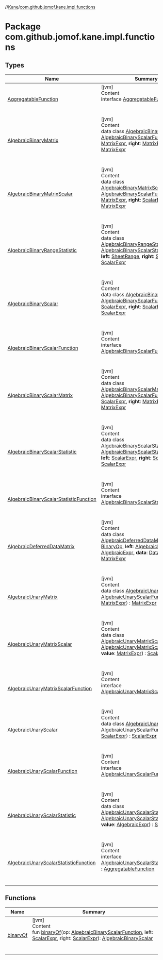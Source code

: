 //[Kane](../index.md)/[com.github.jomof.kane.impl.functions](index.md)



# Package com.github.jomof.kane.impl.functions  


## Types  
  
|  Name|  Summary| 
|---|---|
| <a name="com.github.jomof.kane.impl.functions/AggregatableFunction///PointingToDeclaration/"></a>[AggregatableFunction](-aggregatable-function/index.md)| <a name="com.github.jomof.kane.impl.functions/AggregatableFunction///PointingToDeclaration/"></a>[jvm]  <br>Content  <br>interface [AggregatableFunction](-aggregatable-function/index.md)  <br><br><br>
| <a name="com.github.jomof.kane.impl.functions/AlgebraicBinaryMatrix///PointingToDeclaration/"></a>[AlgebraicBinaryMatrix](-algebraic-binary-matrix/index.md)| <a name="com.github.jomof.kane.impl.functions/AlgebraicBinaryMatrix///PointingToDeclaration/"></a>[jvm]  <br>Content  <br>data class [AlgebraicBinaryMatrix](-algebraic-binary-matrix/index.md)(**op**: [AlgebraicBinaryScalarFunction](-algebraic-binary-scalar-function/index.md), **left**: [MatrixExpr](../com.github.jomof.kane/-matrix-expr/index.md), **right**: [MatrixExpr](../com.github.jomof.kane/-matrix-expr/index.md)) : [MatrixExpr](../com.github.jomof.kane/-matrix-expr/index.md)  <br><br><br>
| <a name="com.github.jomof.kane.impl.functions/AlgebraicBinaryMatrixScalar///PointingToDeclaration/"></a>[AlgebraicBinaryMatrixScalar](-algebraic-binary-matrix-scalar/index.md)| <a name="com.github.jomof.kane.impl.functions/AlgebraicBinaryMatrixScalar///PointingToDeclaration/"></a>[jvm]  <br>Content  <br>data class [AlgebraicBinaryMatrixScalar](-algebraic-binary-matrix-scalar/index.md)(**op**: [AlgebraicBinaryScalarFunction](-algebraic-binary-scalar-function/index.md), **left**: [MatrixExpr](../com.github.jomof.kane/-matrix-expr/index.md), **right**: [ScalarExpr](../com.github.jomof.kane/-scalar-expr/index.md)) : [MatrixExpr](../com.github.jomof.kane/-matrix-expr/index.md)  <br><br><br>
| <a name="com.github.jomof.kane.impl.functions/AlgebraicBinaryRangeStatistic///PointingToDeclaration/"></a>[AlgebraicBinaryRangeStatistic](-algebraic-binary-range-statistic/index.md)| <a name="com.github.jomof.kane.impl.functions/AlgebraicBinaryRangeStatistic///PointingToDeclaration/"></a>[jvm]  <br>Content  <br>data class [AlgebraicBinaryRangeStatistic](-algebraic-binary-range-statistic/index.md)(**op**: [AlgebraicBinaryScalarStatisticFunction](-algebraic-binary-scalar-statistic-function/index.md), **left**: [SheetRange](../com.github.jomof.kane.impl.sheet/-sheet-range/index.md), **right**: [ScalarExpr](../com.github.jomof.kane/-scalar-expr/index.md)) : [ScalarExpr](../com.github.jomof.kane/-scalar-expr/index.md)  <br><br><br>
| <a name="com.github.jomof.kane.impl.functions/AlgebraicBinaryScalar///PointingToDeclaration/"></a>[AlgebraicBinaryScalar](-algebraic-binary-scalar/index.md)| <a name="com.github.jomof.kane.impl.functions/AlgebraicBinaryScalar///PointingToDeclaration/"></a>[jvm]  <br>Content  <br>data class [AlgebraicBinaryScalar](-algebraic-binary-scalar/index.md)(**op**: [AlgebraicBinaryScalarFunction](-algebraic-binary-scalar-function/index.md), **left**: [ScalarExpr](../com.github.jomof.kane/-scalar-expr/index.md), **right**: [ScalarExpr](../com.github.jomof.kane/-scalar-expr/index.md)) : [ScalarExpr](../com.github.jomof.kane/-scalar-expr/index.md)  <br><br><br>
| <a name="com.github.jomof.kane.impl.functions/AlgebraicBinaryScalarFunction///PointingToDeclaration/"></a>[AlgebraicBinaryScalarFunction](-algebraic-binary-scalar-function/index.md)| <a name="com.github.jomof.kane.impl.functions/AlgebraicBinaryScalarFunction///PointingToDeclaration/"></a>[jvm]  <br>Content  <br>interface [AlgebraicBinaryScalarFunction](-algebraic-binary-scalar-function/index.md)  <br><br><br>
| <a name="com.github.jomof.kane.impl.functions/AlgebraicBinaryScalarMatrix///PointingToDeclaration/"></a>[AlgebraicBinaryScalarMatrix](-algebraic-binary-scalar-matrix/index.md)| <a name="com.github.jomof.kane.impl.functions/AlgebraicBinaryScalarMatrix///PointingToDeclaration/"></a>[jvm]  <br>Content  <br>data class [AlgebraicBinaryScalarMatrix](-algebraic-binary-scalar-matrix/index.md)(**op**: [AlgebraicBinaryScalarFunction](-algebraic-binary-scalar-function/index.md), **left**: [ScalarExpr](../com.github.jomof.kane/-scalar-expr/index.md), **right**: [MatrixExpr](../com.github.jomof.kane/-matrix-expr/index.md)) : [MatrixExpr](../com.github.jomof.kane/-matrix-expr/index.md)  <br><br><br>
| <a name="com.github.jomof.kane.impl.functions/AlgebraicBinaryScalarStatistic///PointingToDeclaration/"></a>[AlgebraicBinaryScalarStatistic](-algebraic-binary-scalar-statistic/index.md)| <a name="com.github.jomof.kane.impl.functions/AlgebraicBinaryScalarStatistic///PointingToDeclaration/"></a>[jvm]  <br>Content  <br>data class [AlgebraicBinaryScalarStatistic](-algebraic-binary-scalar-statistic/index.md)(**op**: [AlgebraicBinaryScalarStatisticFunction](-algebraic-binary-scalar-statistic-function/index.md), **left**: [ScalarExpr](../com.github.jomof.kane/-scalar-expr/index.md), **right**: [ScalarExpr](../com.github.jomof.kane/-scalar-expr/index.md)) : [ScalarExpr](../com.github.jomof.kane/-scalar-expr/index.md)  <br><br><br>
| <a name="com.github.jomof.kane.impl.functions/AlgebraicBinaryScalarStatisticFunction///PointingToDeclaration/"></a>[AlgebraicBinaryScalarStatisticFunction](-algebraic-binary-scalar-statistic-function/index.md)| <a name="com.github.jomof.kane.impl.functions/AlgebraicBinaryScalarStatisticFunction///PointingToDeclaration/"></a>[jvm]  <br>Content  <br>interface [AlgebraicBinaryScalarStatisticFunction](-algebraic-binary-scalar-statistic-function/index.md)  <br><br><br>
| <a name="com.github.jomof.kane.impl.functions/AlgebraicDeferredDataMatrix///PointingToDeclaration/"></a>[AlgebraicDeferredDataMatrix](-algebraic-deferred-data-matrix/index.md)| <a name="com.github.jomof.kane.impl.functions/AlgebraicDeferredDataMatrix///PointingToDeclaration/"></a>[jvm]  <br>Content  <br>data class [AlgebraicDeferredDataMatrix](-algebraic-deferred-data-matrix/index.md)(**op**: [BinaryOp](../com.github.jomof.kane.impl/-binary-op/index.md), **left**: [AlgebraicExpr](../com.github.jomof.kane/-algebraic-expr/index.md), **right**: [AlgebraicExpr](../com.github.jomof.kane/-algebraic-expr/index.md), **data**: [DataMatrix](../com.github.jomof.kane.impl/-data-matrix/index.md)) : [MatrixExpr](../com.github.jomof.kane/-matrix-expr/index.md)  <br><br><br>
| <a name="com.github.jomof.kane.impl.functions/AlgebraicUnaryMatrix///PointingToDeclaration/"></a>[AlgebraicUnaryMatrix](-algebraic-unary-matrix/index.md)| <a name="com.github.jomof.kane.impl.functions/AlgebraicUnaryMatrix///PointingToDeclaration/"></a>[jvm]  <br>Content  <br>data class [AlgebraicUnaryMatrix](-algebraic-unary-matrix/index.md)(**op**: [AlgebraicUnaryScalarFunction](-algebraic-unary-scalar-function/index.md), **value**: [MatrixExpr](../com.github.jomof.kane/-matrix-expr/index.md)) : [MatrixExpr](../com.github.jomof.kane/-matrix-expr/index.md)  <br><br><br>
| <a name="com.github.jomof.kane.impl.functions/AlgebraicUnaryMatrixScalar///PointingToDeclaration/"></a>[AlgebraicUnaryMatrixScalar](-algebraic-unary-matrix-scalar/index.md)| <a name="com.github.jomof.kane.impl.functions/AlgebraicUnaryMatrixScalar///PointingToDeclaration/"></a>[jvm]  <br>Content  <br>data class [AlgebraicUnaryMatrixScalar](-algebraic-unary-matrix-scalar/index.md)(**op**: [AlgebraicUnaryMatrixScalarFunction](-algebraic-unary-matrix-scalar-function/index.md), **value**: [MatrixExpr](../com.github.jomof.kane/-matrix-expr/index.md)) : [ScalarExpr](../com.github.jomof.kane/-scalar-expr/index.md)  <br><br><br>
| <a name="com.github.jomof.kane.impl.functions/AlgebraicUnaryMatrixScalarFunction///PointingToDeclaration/"></a>[AlgebraicUnaryMatrixScalarFunction](-algebraic-unary-matrix-scalar-function/index.md)| <a name="com.github.jomof.kane.impl.functions/AlgebraicUnaryMatrixScalarFunction///PointingToDeclaration/"></a>[jvm]  <br>Content  <br>interface [AlgebraicUnaryMatrixScalarFunction](-algebraic-unary-matrix-scalar-function/index.md)  <br><br><br>
| <a name="com.github.jomof.kane.impl.functions/AlgebraicUnaryScalar///PointingToDeclaration/"></a>[AlgebraicUnaryScalar](-algebraic-unary-scalar/index.md)| <a name="com.github.jomof.kane.impl.functions/AlgebraicUnaryScalar///PointingToDeclaration/"></a>[jvm]  <br>Content  <br>data class [AlgebraicUnaryScalar](-algebraic-unary-scalar/index.md)(**op**: [AlgebraicUnaryScalarFunction](-algebraic-unary-scalar-function/index.md), **value**: [ScalarExpr](../com.github.jomof.kane/-scalar-expr/index.md)) : [ScalarExpr](../com.github.jomof.kane/-scalar-expr/index.md)  <br><br><br>
| <a name="com.github.jomof.kane.impl.functions/AlgebraicUnaryScalarFunction///PointingToDeclaration/"></a>[AlgebraicUnaryScalarFunction](-algebraic-unary-scalar-function/index.md)| <a name="com.github.jomof.kane.impl.functions/AlgebraicUnaryScalarFunction///PointingToDeclaration/"></a>[jvm]  <br>Content  <br>interface [AlgebraicUnaryScalarFunction](-algebraic-unary-scalar-function/index.md)  <br><br><br>
| <a name="com.github.jomof.kane.impl.functions/AlgebraicUnaryScalarStatistic///PointingToDeclaration/"></a>[AlgebraicUnaryScalarStatistic](-algebraic-unary-scalar-statistic/index.md)| <a name="com.github.jomof.kane.impl.functions/AlgebraicUnaryScalarStatistic///PointingToDeclaration/"></a>[jvm]  <br>Content  <br>data class [AlgebraicUnaryScalarStatistic](-algebraic-unary-scalar-statistic/index.md)(**op**: [AlgebraicUnaryScalarStatisticFunction](-algebraic-unary-scalar-statistic-function/index.md), **value**: [AlgebraicExpr](../com.github.jomof.kane/-algebraic-expr/index.md)) : [ScalarExpr](../com.github.jomof.kane/-scalar-expr/index.md)  <br><br><br>
| <a name="com.github.jomof.kane.impl.functions/AlgebraicUnaryScalarStatisticFunction///PointingToDeclaration/"></a>[AlgebraicUnaryScalarStatisticFunction](-algebraic-unary-scalar-statistic-function/index.md)| <a name="com.github.jomof.kane.impl.functions/AlgebraicUnaryScalarStatisticFunction///PointingToDeclaration/"></a>[jvm]  <br>Content  <br>interface [AlgebraicUnaryScalarStatisticFunction](-algebraic-unary-scalar-statistic-function/index.md) : [AggregatableFunction](-aggregatable-function/index.md)  <br><br><br>


## Functions  
  
|  Name|  Summary| 
|---|---|
| <a name="com.github.jomof.kane.impl.functions//binaryOf/#com.github.jomof.kane.impl.functions.AlgebraicBinaryScalarFunction#com.github.jomof.kane.ScalarExpr#com.github.jomof.kane.ScalarExpr/PointingToDeclaration/"></a>[binaryOf](binary-of.md)| <a name="com.github.jomof.kane.impl.functions//binaryOf/#com.github.jomof.kane.impl.functions.AlgebraicBinaryScalarFunction#com.github.jomof.kane.ScalarExpr#com.github.jomof.kane.ScalarExpr/PointingToDeclaration/"></a>[jvm]  <br>Content  <br>fun [binaryOf](binary-of.md)(op: [AlgebraicBinaryScalarFunction](-algebraic-binary-scalar-function/index.md), left: [ScalarExpr](../com.github.jomof.kane/-scalar-expr/index.md), right: [ScalarExpr](../com.github.jomof.kane/-scalar-expr/index.md)): [AlgebraicBinaryScalar](-algebraic-binary-scalar/index.md)  <br><br><br>

